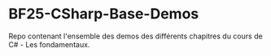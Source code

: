# BF25-CSharp-Base-Demos

Repo contenant l'ensemble des demos des différents chapitres du cours de C# - Les fondamentaux.
